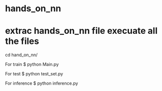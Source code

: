 # hands_on_nn
# extrac hands_on_nn file execuate all the files

cd hand_on_nn/

For train
$ python Main.py

For test
$ python test_set.py

For inference
$ python inference.py


